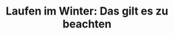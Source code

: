 ---
title: 'Laufen im Winter: Das gilt es zu beachten'
excerpt: 'Fast das ganze Jahr über nutzen Läufer die Möglichkeit an der frischen Luft ihre Fitness zu verbessern. Denn Joggen verbessert nicht nur die Kon­dition, sondern stärkt das Herz-Kreislauf­system, baut Stress ab und verbrennt Kalorien. Im Winter haben viele Sportler aber Ausreden parat. Dann heißt es – zu kalt, zu rutschig, zu dunkel. Einige lassen deshalb ihre Lauf-Routine schleifen oder pausieren sogar ganz - bis wieder wärmere Temperaturen herrschen. Das muss nicht sein und ist auch nicht ratsam. Läufer büßen so ihre mühsam antrainierte Kondition ein. Moderates Training im Winter lohnt sich und stärkt das Immunsystem. Doch wie minimiert man das Verletzungsrisiko und schützt Haut und Atemwege vor den besonderen Herausforderungen? Medipresse gibt Tipps, um die Lauffreude im Winter nicht zu verlieren.'

---